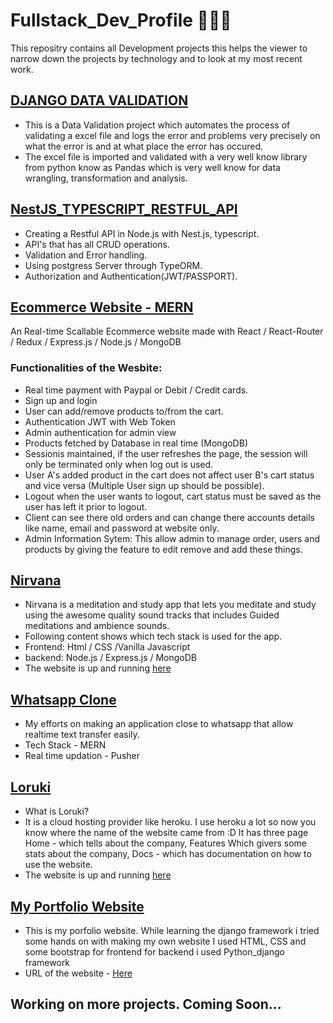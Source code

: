 # Fullstack_Dev_Profile 👨🏽‍💻
This repositry contains all Development projects this helps the viewer to narrow down the projects by technology and to look at my most recent work.

## [DJANGO DATA VALIDATION](https://github.com/pratik-codes/Django-Data-Validation)
- This is a Data Validation project which automates the process of validating a excel file and logs the error and problems very precisely on what the error is and at what place  the error has occured.
- The excel file is imported and validated with a very well know library from python know as Pandas which is very well know for data wrangling, transformation and analysis.


## [NestJS_TYPESCRIPT_RESTFUL_API](https://github.com/pratiktiwari1212/NestJS_TYPESCRIPT_RESTFUL_API)
- Creating a Restful API in Node.js with Nest.js, typescript.
- API's that has all CRUD operations.
- Validation and Error handling.
- Using postgress Server through TypeORM.
- Authorization and Authentication(JWT/PASSPORT).


## [Ecommerce Website - MERN](https://github.com/pratiktiwari1212/Ecommerce-website-MERN-Rajsolutions/)
An Real-time Scallable Ecommerce website made with React /  React-Router / Redux / Express.js / Node.js / MongoDB
### Functionalities of the Wesbite:
- Real time payment with Paypal or Debit / Credit cards.
- Sign up and login
- User can add/remove products to/from the cart.
- Authentication JWT with Web Token 
- Admin authentication for admin view 
- Products fetched by Database in real time (MongoDB)
- Sessionis maintained, if the user refreshes the page, the session will only be terminated only when log out is used.
- User A's added product in the cart does not affect user B's cart status and vice versa (Multiple User sign up should be possible).
- Logout when the user wants to logout, cart status must be saved as the user has left it prior to logout.
- Client can see there old orders and can change there accounts details  like name, email and password at website only.
- Admin Information Sytem: This allow admin to manage order, users and products by giving the feature to edit remove and add these things.

## [Nirvana](https://github.com/pratiktiwari1212/Nirvana_Meditation_App)
- Nirvana is a meditation and study app that lets you meditate and study using the awesome quality sound tracks that includes Guided meditations and ambience sounds.
- Following content shows which tech stack is used for the app.
- Frontend: Html / CSS /Vanilla Javascript
- backend: Node.js / Express.js / MongoDB 
- The website is up and running [here](https://nirvana-by-pratik.herokuapp.com/)

## [Whatsapp Clone](https://github.com/pratiktiwari1212/Whatsapp-clone-MERN)
- My efforts on making an application close to whatsapp that allow realtime text transfer easily.
- Tech Stack - MERN
- Real time updation - Pusher

## [Loruki](https://github.com/pratiktiwari1212/Loruki-website/tree/master)
- What is Loruki?
- It is a cloud hosting provider like heroku. I use heroku a lot so now you know where the name of the website came from :D
It has three page Home - which tells about the company, Features Which givers some stats about the company, Docs - which has documentation on how to use the website.
- The website is up and running [here](https://hungry-kalam-255f5c.netlify.app/index.html)

## [My Portfolio Website](https://github.com/pratiktiwari1212/myportfolio)
- This is my porfolio website. While learning the django framework i tried some hands on with making my own website I used HTML, CSS and some bootstrap for frontend for backend i used Python_django framework
- URL of the website - [Here](https://pratiktiwari-84f71.web.app/)

## Working on more projects. Coming Soon...
